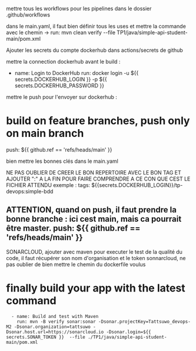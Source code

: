 mettre tous les workflows pour les pipelines dans le dossier .github/workflows

dans le main.yaml, il faut bien définir tous les uses et mettre la commande avec le chemin 
-> run: mvn clean verify --file TP1/java/simple-api-student-main/pom.xml


Ajouter les secrets du compte dockerhub dans actions/secrets de github

mettre la connection dockerhub avant le build :

- name: Login to DockerHub
  run: docker login -u ${{ secrets.DOCKERHUB_LOGIN }} -p ${{ secrets.DOCKERHUB_PASSWORD }}
  

mettre le push pour l'envoyer sur dockerhub :
# build on feature branches, push only on main branch
push: ${{ github.ref == 'refs/heads/main' }}


bien mettre les bonnes clés dans le main.yaml

NE PAS OUBLIER DE CREER LE BON REPERTOIRE AVEC LE BON TAG ET AJOUTER ":" A LA FIN POUR FAIRE COMPRENDRE A CE CON QUE CEST LE FICHIER ATTENDU
exemple : tags: ${{secrets.DOCKERHUB_LOGIN}}/tp-devops:simple-bdd


ATTENTION, quand on push, il faut prendre la bonne branche : ici cest main, mais ca pourrait être master.
 push: ${{ github.ref == 'refs/heads/main' }}
----------------------------------------

SONARCLOUD, ajouter avec maven pour executer le test de la qualité du code, il faut récupérer son nom d'organisation et le token sonnarcloud, ne pas oublier de bien mettre le chemin du dockerfile voulus


# finally build your app with the latest command
      - name: Build and test with Maven
        run: mvn -B verify sonar:sonar -Dsonar.projectKey=Tattsuwo_devops-M2 -Dsonar.organization=tattsuwo -Dsonar.host.url=https://sonarcloud.io -Dsonar.login=${{ secrets.SONAR_TOKEN }}  --file ./TP1/java/simple-api-student-main/pom.xml
